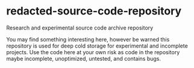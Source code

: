 # redacted-source-code-repository
Research and experimental source code archive repository

You may find something interesting here, however be warned this repository is used for deep cold storage for experimental and incomplete projects. Use the code here at your own risk as code in the repository maybe incomplete, unoptimized, untested, and contains bugs. 
